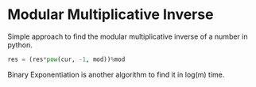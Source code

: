 # Modular Multiplicative Inverse

Simple approach to find the modular multiplicative inverse of a number in python.

```py
res = (res*pow(cur, -1, mod))%mod
```

Binary Exponentiation is another algorithm to find it in log(m) time. 